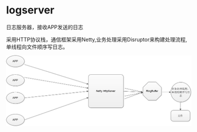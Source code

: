 # logserver
日志服务器，接收APP发送的日志

采用HTTP协议栈，通信框架采用Netty,业务处理采用Disruptor来构建处理流程,单线程向文件顺序写日志。

![image](https://github.com/huangll99/logserver/blob/master/img/log.png)
